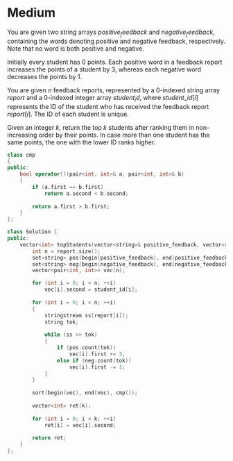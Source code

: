 # Medium

You are given two string arrays $positive_feedback$ and $negative_feedback$, containing the words denoting positive and negative feedback, respectively. Note that no word is both positive and negative.

Initially every student has $0$ points. Each positive word in a feedback report increases the points of a student by $3$, whereas each negative word decreases the points by $1$.

You are given $n$ feedback reports, represented by a 0-indexed string array $report$ and a 0-indexed integer array $student_id$, where $student\_id[i]$ represents the ID of the student who has received the feedback report $report[i]$. The ID of each student is unique.

Given an integer $k$, return the top $k$ students after ranking them in non-increasing order by their points. In case more than one student has the same points, the one with the lower ID ranks higher.

```cpp
class cmp
{
public:
    bool operator()(pair<int, int>& a, pair<int, int>& b)
    {
        if (a.first == b.first)
            return a.second < b.second;
        
        return a.first > b.first;
    }
};

class Solution {
public:
    vector<int> topStudents(vector<string>& positive_feedback, vector<string>& negative_feedback, vector<string>& report, vector<int>& student_id, int k) {
        int n = report.size();
        set<string> pos(begin(positive_feedback), end(positive_feedback));
        set<string> neg(begin(negative_feedback), end(negative_feedback));
        vector<pair<int, int>> vec(n);

        for (int i = 0; i < n; ++i)
            vec[i].second = student_id[i];
        
        for (int i = 0; i < n; ++i)
        {
            stringstream ss(report[i]);
            string tok;
            
            while (ss >> tok)
            {
                if (pos.count(tok))
                    vec[i].first += 3;
                else if (neg.count(tok))
                    vec[i].first -= 1;
            }
        }
 
        sort(begin(vec), end(vec), cmp());
        
        vector<int> ret(k);
        
        for (int i = 0; i < k; ++i)
            ret[i] = vec[i].second;
        
        return ret;
    }
};
```
